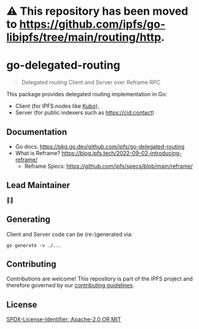 # ⚠️ This repository has been moved to https://github.com/ipfs/go-libipfs/tree/main/routing/http.

go-delegated-routing
=======================

> Delegated routing Client and Server over Reframe RPC

This package provides delegated routing implementation in Go:
- Client (for IPFS nodes like [Kubo](https://github.com/ipfs/kubo/blob/master/docs/config.md#routingrouters-parameters)),
- Server (for public indexers such as https://cid.contact)

## Documentation

- Go docs: https://pkg.go.dev/github.com/ipfs/go-delegated-routing
- What is Reframe? https://blog.ipfs.tech/2022-09-02-introducing-reframe/
  - Reframe Specs: https://github.com/ipfs/specs/blob/main/reframe/

## Lead Maintainer

🦗🎶

## Generating

Client and Server code can be (re-)generated via:

```console
go generate -v ./...
```

## Contributing

Contributions are welcome! This repository is part of the IPFS project and therefore governed by our [contributing guidelines](https://github.com/ipfs/community/blob/master/CONTRIBUTING.md).

## License

[SPDX-License-Identifier: Apache-2.0 OR MIT](LICENSE.md)
